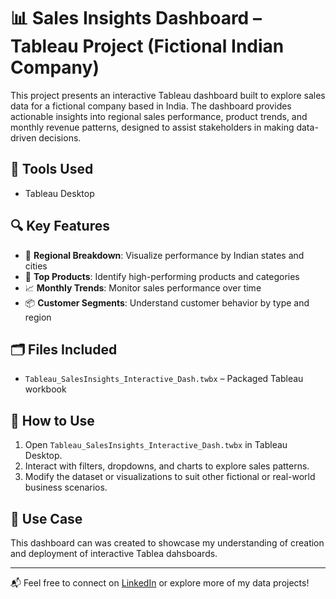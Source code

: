 # 📊 Sales Insights Dashboard – Tableau Project (Fictional Indian Company)

This project presents an interactive Tableau dashboard built to explore sales data for a fictional company based in India. The dashboard provides actionable insights into regional sales performance, product trends, and monthly revenue patterns, designed to assist stakeholders in making data-driven decisions.

## 🧰 Tools Used

- Tableau Desktop

## 🔍 Key Features

- 📍 **Regional Breakdown**: Visualize performance by Indian states and cities  
- 🛒 **Top Products**: Identify high-performing products and categories  
- 📈 **Monthly Trends**: Monitor sales performance over time  
- 📦 **Customer Segments**: Understand customer behavior by type and region  

## 🗂️ Files Included

- `Tableau_SalesInsights_Interactive_Dash.twbx` – Packaged Tableau workbook  

## 🚀 How to Use

1. Open `Tableau_SalesInsights_Interactive_Dash.twbx` in Tableau Desktop.  
2. Interact with filters, dropdowns, and charts to explore sales patterns.  
3. Modify the dataset or visualizations to suit other fictional or real-world business scenarios.

## 📌 Use Case

This dashboard can was created to showcase my understanding of creation and deployment of interactive Tablea dahsboards.

---

📬 Feel free to connect on [LinkedIn](https://www.linkedin.com/in/jordan-johnson2195) or explore more of my data projects!
